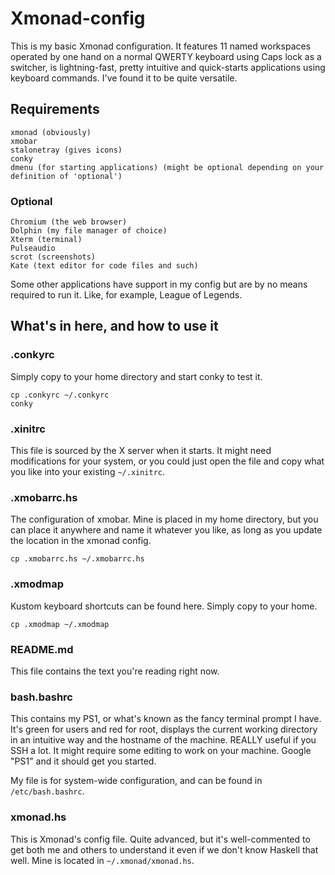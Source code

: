 # Xmonad-config

This is my basic Xmonad configuration. It features 11 named workspaces operated by one hand on a normal QWERTY keyboard using Caps lock as a switcher, is lightning-fast, pretty intuitive and quick-starts applications using keyboard commands. I've found it to be quite versatile. 

## Requirements

    xmonad (obviously)
    xmobar
    stalonetray (gives icons)
    conky
    dmenu (for starting applications) (might be optional depending on your definition of 'optional')

### Optional

    Chromium (the web browser)
    Dolphin (my file manager of choice)
    Xterm (terminal)
    Pulseaudio
    scrot (screenshots)
    Kate (text editor for code files and such)

Some other applications have support in my config but are by no means required to run it. Like, for example, League of Legends. 

## What's in here, and how to use it

### .conkyrc

Simply copy to your home directory and start conky to test it. 

    cp .conkyrc ~/.conkyrc
    conky

### .xinitrc

This file is sourced by the X server when it starts. It might need modifications for your system, or you could just open the file and copy what you like into your existing `~/.xinitrc`. 

### .xmobarrc.hs

The configuration of xmobar. Mine is placed in my home directory, but you can place it anywhere and name it whatever you like, as long as you update the location in the xmonad config. 

    cp .xmobarrc.hs ~/.xmobarrc.hs

### .xmodmap

Kustom keyboard shortcuts can be found here. Simply copy to your home. 

    cp .xmodmap ~/.xmodmap

### README.md

This file contains the text you're reading right now. 

### bash.bashrc

This contains my PS1, or what's known as the fancy terminal prompt I have. It's green for users and red for root, displays the current working directory in an intuitive way and the hostname of the machine. REALLY useful if you SSH a lot. It might require some editing to work on your machine. Google "PS1" and it should get you started. 

My file is for system-wide configuration, and can be found in `/etc/bash.bashrc`. 

### xmonad.hs

This is Xmonad's config file. Quite advanced, but it's well-commented to get both me and others to understand it even if we don't know Haskell that well. Mine is located in `~/.xmonad/xmonad.hs`. 
